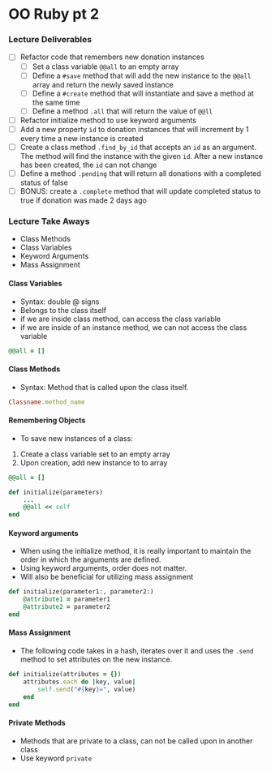 # OO Ruby pt 2

### Lecture Deliverables

- [ ] Refactor code that remembers new donation instances
    - [ ] Set a class variable `@@all` to an empty array
    - [ ] Define a `#save` method that will add the new instance to the `@@all` array and return the newly saved instance
    - [ ] Define a `#create` method that will instantiate and save a method at the same time
    - [ ] Define a method `.all` that will return the value of `@@ll`
- [ ] Refactor initialize method to use keyword arguments
- [ ] Add a new property `id` to donation instances that will increment by 1 every time a new instance is created 
- [ ] Create a class method `.find_by_id` that accepts an `id` as an argument. The method will find the instance with the given `id`. After a new instance has been created, the `id` can not change
- [ ] Define a method `.pending` that will return all donations with a completed status of false
- [ ] BONUS: create a `.complete` method that will update completed status to true if donation was made 2 days ago

### Lecture Take Aways

- Class Methods
- Class Variables
- Keyword Arguments
- Mass Assignment

#### Class Variables

- Syntax: double @ signs
- Belongs to the class itself
- if we are inside class method, can access the class variable
- if we are inside of an instance method, we can not access the class variable

```ruby
@@all = []
```

#### Class Methods

- Syntax: Method that is called upon the class itself. 

```ruby
Classname.method_name
```

#### Remembering Objects

- To save new instances of a class:

1. Create a class variable set to an empty array
2. Upon creation, add new instance to to array

```ruby
@@all = []

def initialize(parameters)
    ...
    @@all << self
end
```

#### Keyword arguments

- When using the initialize method, it is really important to maintain the order in which the arguments are defined.
- Using keyword arguments, order does not matter.
- Will also be beneficial for utilizing mass assignment

```ruby
def initialize(parameter1:, parameter2:)
    @attribute1 = parameter1
    @attribute2 = parameter2
end
```

#### Mass Assignment

- The following code takes in a hash, iterates over it and uses the `.send` method to set attributes on the new instance.

```ruby
def initialize(attributes = {})
    attributes.each do |key, value|
        self.send("#{key}=", value)
    end
end
```

#### Private Methods

- Methods that are private to a class, can not be called upon in another class
- Use keyword `private`
